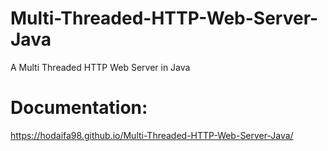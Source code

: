 # Multi-Threaded-HTTP-Web-Server-Java
A Multi Threaded HTTP Web Server in Java

# Documentation:
https://hodaifa98.github.io/Multi-Threaded-HTTP-Web-Server-Java/
